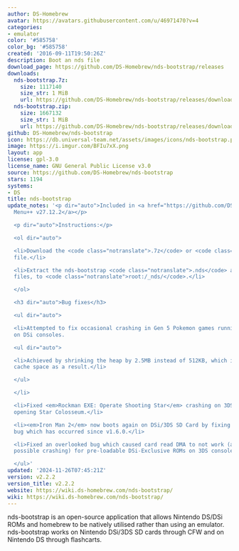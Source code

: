 ```yaml
---
author: DS-Homebrew
avatar: https://avatars.githubusercontent.com/u/46971470?v=4
categories:
- emulator
color: '#585758'
color_bg: '#585758'
created: '2016-09-11T19:50:26Z'
description: Boot an nds file
download_page: https://github.com/DS-Homebrew/nds-bootstrap/releases
downloads:
  nds-bootstrap.7z:
    size: 1117140
    size_str: 1 MiB
    url: https://github.com/DS-Homebrew/nds-bootstrap/releases/download/v2.2.2/nds-bootstrap.7z
  nds-bootstrap.zip:
    size: 1667132
    size_str: 1 MiB
    url: https://github.com/DS-Homebrew/nds-bootstrap/releases/download/v2.2.2/nds-bootstrap.zip
github: DS-Homebrew/nds-bootstrap
icon: https://db.universal-team.net/assets/images/icons/nds-bootstrap.png
image: https://i.imgur.com/BFIu7xX.png
layout: app
license: gpl-3.0
license_name: GNU General Public License v3.0
source: https://github.com/DS-Homebrew/nds-bootstrap
stars: 1194
systems:
- DS
title: nds-bootstrap
update_notes: '<p dir="auto">Included in <a href="https://github.com/DS-Homebrew/TWiLightMenu/releases/tag/v27.12.2"><strong>TW</strong>i<strong>L</strong>ight
  Menu++ v27.12.2</a></p>

  <p dir="auto">Instructions:</p>

  <ol dir="auto">

  <li>Download the <code class="notranslate">.7z</code> or <code class="notranslate">.zip</code>
  file.</li>

  <li>Extract the nds-bootstrap <code class="notranslate">.nds</code> and <code class="notranslate">.ver</code>
  files, to <code class="notranslate">root:/_nds/</code>.</li>

  </ol>

  <h3 dir="auto">Bug fixes</h3>

  <ul dir="auto">

  <li>Attempted to fix occasional crashing in Gen 5 Pokemon games running in DSi mode
  on DSi consoles.

  <ul dir="auto">

  <li>Achieved by shrinking the heap by 2.5MB instead of 512KB, which increases LRU
  cache space as a result.</li>

  </ul>

  </li>

  <li>Fixed <em>Rockman EXE: Operate Shooting Star</em> crashing on 3DS consoles when
  opening Star Colosseum.</li>

  <li><em>Iron Man 2</em> now boots again on DSi/3DS SD Card by fixing an overlooked
  bug which has occurred since v1.6.0.</li>

  <li>Fixed an overlooked bug which caused card read DMA to not work (and as a result,
  possible crashing) for pre-loadable DSi-Exclusive ROMs on 3DS consoles.</li>

  </ul>'
updated: '2024-11-26T07:45:21Z'
version: v2.2.2
version_title: v2.2.2
website: https://wiki.ds-homebrew.com/nds-bootstrap/
wiki: https://wiki.ds-homebrew.com/nds-bootstrap/
---
```

nds-bootstrap is an open-source application that allows Nintendo DS/DSi ROMs and homebrew to be natively utilised rather than using an emulator. nds-bootstrap works on Nintendo DSi/3DS SD cards through CFW and on Nintendo DS through flashcarts.